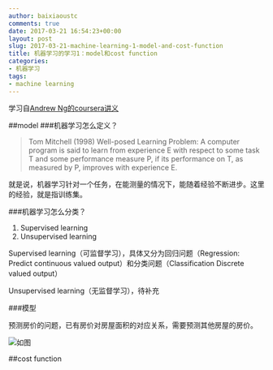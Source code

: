 ```yaml
---
author: baixiaoustc
comments: true
date: 2017-03-21 16:54:23+00:00
layout: post
slug: 2017-03-21-machine-learning-1-model-and-cost-function
title: 机器学习的学习1：model和cost function
categories:
- 机器学习
tags:
- machine learning
---
```




学习自[Andrew Ng的coursera讲义](https://www.coursera.org/learn/machine-learning/home/welcome)

##model
###机器学习怎么定义？

>Tom Mitchell (1998) Well-posed Learning
Problem: A computer program is said to learn
from experience E with respect to some task T
and some performance measure P, if its
performance on T, as measured by P, improves
with experience E. 

就是说，机器学习针对一个任务，在能测量的情况下，能随着经验不断进步。这里的经验，就是指训练集。

###机器学习怎么分类？

1. Supervised learning
2. Unsupervised learning

Supervised learning（可监督学习），具体又分为回归问题（Regression: Predict continuous valued output）和分类问题（Classification Discrete valued output）

Unsupervised learning（无监督学习），待补充

###模型

预测房价的问题，已有房价对房屋面积的对应关系，需要预测其他房屋的房价。

![如图](http://oiz85bhef.bkt.clouddn.com/image/L2-1L2-1.png)


##cost function
